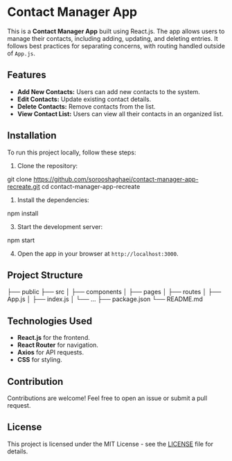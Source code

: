 # Contact Manager App

This is a **Contact Manager App** built using React.js. The app allows users to manage their contacts, including adding, updating, and deleting entries. It follows best practices for separating concerns, with routing handled outside of `App.js`.

## Features

- **Add New Contacts:** Users can add new contacts to the system.
- **Edit Contacts:** Update existing contact details.
- **Delete Contacts:** Remove contacts from the list.
- **View Contact List:** Users can view all their contacts in an organized list.

## Installation

To run this project locally, follow these steps:

1. Clone the repository:

git clone https://github.com/sorooshaghaei/contact-manager-app-recreate.git
cd contact-manager-app-recreate

1. Install the dependencies:

npm install

3. Start the development server:

npm start

4. Open the app in your browser at `http://localhost:3000`.

## Project Structure

├── public
├── src
│   ├── components
│   ├── pages
│   ├── routes
│   ├── App.js
│   ├── index.js
│   └── ...
├── package.json
└── README.md

## Technologies Used

- **React.js** for the frontend.
- **React Router** for navigation.
- **Axios** for API requests.
- **CSS** for styling.

## Contribution

Contributions are welcome! Feel free to open an issue or submit a pull request.

## License

This project is licensed under the MIT License - see the [LICENSE](LICENSE) file for details.
